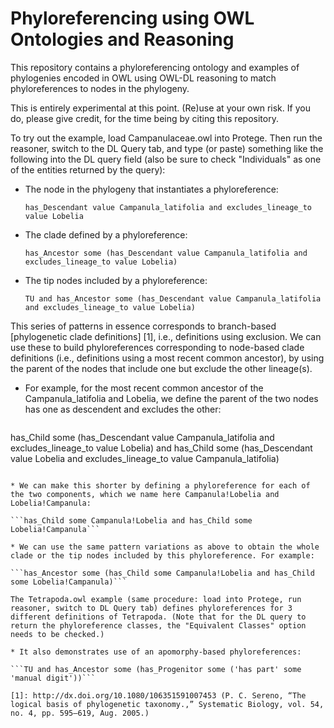 Phyloreferencing using OWL Ontologies and Reasoning
===================================================

This repository contains a phyloreferencing ontology and examples of phylogenies encoded in OWL using OWL-DL reasoning to match phyloreferences to nodes in the phylogeny.

This is entirely experimental at this point. (Re)use at your own risk. If you do, please give credit, for the time being by citing this repository.

To try out the example, load Campanulaceae.owl into Protege. Then run the reasoner, switch to the DL Query tab, and type (or paste) something like the following into the DL query field (also be sure to check "Individuals" as one of the entities returned by the query):

* The node in the phylogeny that instantiates a phyloreference:

  ```has_Descendant value Campanula_latifolia and excludes_lineage_to value Lobelia```

* The clade defined by a phyloreference:

  ```has_Ancestor some (has_Descendant value Campanula_latifolia and excludes_lineage_to value Lobelia)```

* The tip nodes included by a phyloreference:

  ```TU and has_Ancestor some (has_Descendant value Campanula_latifolia and excludes_lineage_to value Lobelia)```

This series of patterns in essence corresponds to branch-based [phylogenetic clade definitions] [1], i.e., definitions using exclusion. We can use these to build phyloreferences corresponding to node-based clade definitions (i.e., definitions using a most recent common ancestor), by using the parent of the nodes that include one but exclude the other lineage(s).

* For example, for the most recent common ancestor of the Campanula_latifolia and Lobelia, we define the parent of the two nodes has one as descendent and excludes the other:

  ```
has_Child some (has_Descendant value Campanula_latifolia and excludes_lineage_to value Lobelia)
and
has_Child some (has_Descendant value Lobelia and excludes_lineage_to value Campanula_latifolia)
  ```

* We can make this shorter by defining a phyloreference for each of the two components, which we name here Campanula!Lobelia and Lobelia!Campanula:

  ```has_Child some Campanula!Lobelia and has_Child some Lobelia!Campanula```

* We can use the same pattern variations as above to obtain the whole clade or the tip nodes included by this phyloreference. For example:

  ```has_Ancestor some (has_Child some Campanula!Lobelia and has_Child some Lobelia!Campanula)```

The Tetrapoda.owl example (same procedure: load into Protege, run reasoner, switch to DL Query tab) defines phyloreferences for 3 different definitions of Tetrapoda. (Note that for the DL query to return the phyloreference classes, the "Equivalent Classes" option needs to be checked.)

* It also demonstrates use of an apomorphy-based phyloreferences:

  ```TU and has_Ancestor some (has_Progenitor some ('has part' some 'manual digit'))```

[1]: http://dx.doi.org/10.1080/106351591007453 (P. C. Sereno, “The logical basis of phylogenetic taxonomy.,” Systematic Biology, vol. 54, no. 4, pp. 595–619, Aug. 2005.)
